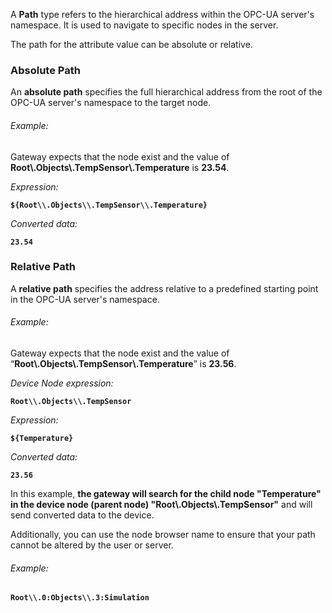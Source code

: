 A **Path** type refers to the hierarchical address within the OPC-UA server's namespace. It is used to navigate to 
specific nodes in the server.

The path for the attribute value can be absolute or relative.

### Absolute Path
An **absolute path** specifies the full hierarchical address from the root of the OPC-UA server's namespace to 
the target node.

###### Example:
Gateway expects that the node exist and the value of **Root\\.Objects\\.TempSensor\\.Temperature** is **23.54**.

_Expression:_

**`${Root\\.Objects\\.TempSensor\\.Temperature}`**

_Converted data:_

**`23.54`**

### Relative Path
A **relative path** specifies the address relative to a predefined starting point in the OPC-UA server's namespace.

###### Example:
Gateway expects that the node exist and the value of “**Root\\.Objects\\.TempSensor\\.Temperature**” is **23.56**.

_Device Node expression:_

**`Root\\.Objects\\.TempSensor`**

_Expression:_

**`${Temperature}`**

_Converted data:_

**`23.56`**

In this example, **the gateway will search for the child node "Temperature" in the device node (parent node) 
"Root\\.Objects\\.TempSensor"** and will send converted data to the device.

Additionally, you can use the node browser name to ensure that your path cannot be altered by the user or server.

###### Example:
**`Root\\.0:Objects\\.3:Simulation`**

